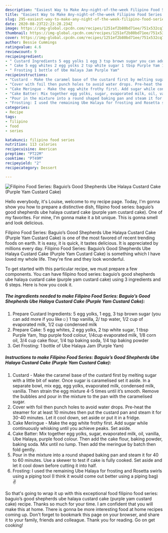 ```yaml
---
description: "Easiest Way to Make Any-night-of-the-week Filipino Food Series: Baguio’s Good Shepherds Ube Halaya Custard Cake (Purple Yam Custard Cake)"
title: "Easiest Way to Make Any-night-of-the-week Filipino Food Series: Baguio’s Good Shepherds Ube Halaya Custard Cake (Purple Yam Custard Cake)"
slug: 295-easiest-way-to-make-any-night-of-the-week-filipino-food-series-baguios-good-shepherds-ube-halaya-custard-cake-purple-yam-custard-cake
date: 2020-08-23T22:23:28.234Z
image: https://img-global.cpcdn.com/recipes/1251ef2b80bd71ee/751x532cq70/filipino-food-series-baguios-good-shepherds-ube-halaya-custard-cake-purple-yam-custard-cake-recipe-main-photo.jpg
thumbnail: https://img-global.cpcdn.com/recipes/1251ef2b80bd71ee/751x532cq70/filipino-food-series-baguios-good-shepherds-ube-halaya-custard-cake-purple-yam-custard-cake-recipe-main-photo.jpg
cover: https://img-global.cpcdn.com/recipes/1251ef2b80bd71ee/751x532cq70/filipino-food-series-baguios-good-shepherds-ube-halaya-custard-cake-purple-yam-custard-cake-recipe-main-photo.jpg
author: Bessie Cummings
ratingvalue: 4.6
reviewcount: 9
recipeingredient:
- " Custard Ingredients 5 egg yolks 1 egg 3 tsp brown sugar you can add more if you like 1 tsp vanilla 2 tsp water 12 cup of evaporated milk 12 cup condensed milk"
- " Cake 5 egg whites 2 egg yolks 2 tsp white sugar 1 tbsp Purple Yam 1tsp purple food colour 14cup evaporated milk 18 corn oil 34 cup cake flour 14 tsp baking soda 14 tsp baking powder"
- " Frosting 1 bottle of Ube Halaya Jam Purple Yam"
recipeinstructions:
- "Custard - Make the caramel base of the custard first by melting sugar with a little bit of water. Once sugar is caramelised set it aside. In a separate bowl, mix egg, egg yolks, evaporated milk, condensed milk, vanilla. Then strain the egg mixture 4-5 times until it’s smooth. Remove the bubbles and pour in the mixture to the pan with the caramelised sugar."
- "Cover with foil then punch holes to avoid water drops. Pre-heat the steamer for at least 10 minutes then put the custard pan and steam it for 30-40 minutes. Let it cool down, set aside or put it in a fridge."
- "Cake Meringue - Make the egg white frothy first. Add sugar while continuously whisking until you achieve peaks. Set aside."
- "Cake Batter: Mix together egg yolks, sugar, evaporated milk, oil, vanilla, Ube Halaya, purple food colour. Then add the cake flour, baking powder, baking soda. Mix until no lump. Then add the meringue by batch then fold gently."
- "Pour in the mixture into a round shaped baking pan and steam it for 40 to 60 minutes. Use a skewer to test if cake is fully cooked. Set aside and let it cool down before cutting it into half."
- "Frosting: I used the remaining Ube Halaya for frosting and Rosetta swirls using a piping tool (I think it would come out better using a piping bag) ✌️"
categories:
- Recipe
tags:
- filipino
- food
- series

katakunci: filipino food series 
nutrition: 113 calories
recipecuisine: American
preptime: "PT22M"
cooktime: "PT49M"
recipeyield: "2"
recipecategory: Dessert

---
```



![Filipino Food Series: Baguio’s Good Shepherds Ube Halaya Custard Cake (Purple Yam Custard Cake)](https://img-global.cpcdn.com/recipes/1251ef2b80bd71ee/751x532cq70/filipino-food-series-baguios-good-shepherds-ube-halaya-custard-cake-purple-yam-custard-cake-recipe-main-photo.jpg)

Hello everybody, it's Louise, welcome to my recipe page. Today, I'm gonna show you how to prepare a distinctive dish, filipino food series: baguio’s good shepherds ube halaya custard cake (purple yam custard cake). One of my favorites. For mine, I'm gonna make it a bit unique. This is gonna smell and look delicious.



Filipino Food Series: Baguio’s Good Shepherds Ube Halaya Custard Cake (Purple Yam Custard Cake) is one of the most favored of recent trending foods on earth. It is easy, it is quick, it tastes delicious. It is appreciated by millions every day. Filipino Food Series: Baguio’s Good Shepherds Ube Halaya Custard Cake (Purple Yam Custard Cake) is something which I have loved my whole life. They're fine and they look wonderful.


To get started with this particular recipe, we must prepare a few components. You can have filipino food series: baguio’s good shepherds ube halaya custard cake (purple yam custard cake) using 3 ingredients and 6 steps. Here is how you cook it.

<!--inarticleads1-->

##### The ingredients needed to make Filipino Food Series: Baguio’s Good Shepherds Ube Halaya Custard Cake (Purple Yam Custard Cake):

1. Prepare  Custard Ingredients: 5 egg yolks, 1 egg, 3 tsp brown sugar (you can add more if you like☺️) 1 tsp vanilla, 2/ tsp water, 1/2 cup of evaporated milk, 1/2 cup condensed milk
1. Prepare  Cake: 5 egg whites, 2 egg yolks, 2 tsp white sugar, 1 tbsp Purple Yam, 1tsp purple food colour, 1/4cup evaporated milk, 1/8 corn oil, 3/4 cup cake flour, 1/4 tsp baking soda, 1/4 tsp baking powder
1. Get  Frosting: 1 bottle of Ube Halaya Jam (Purple Yam)




<!--inarticleads2-->

##### Instructions to make Filipino Food Series: Baguio’s Good Shepherds Ube Halaya Custard Cake (Purple Yam Custard Cake):

1. Custard - Make the caramel base of the custard first by melting sugar with a little bit of water. Once sugar is caramelised set it aside. In a separate bowl, mix egg, egg yolks, evaporated milk, condensed milk, vanilla. Then strain the egg mixture 4-5 times until it’s smooth. Remove the bubbles and pour in the mixture to the pan with the caramelised sugar.
1. Cover with foil then punch holes to avoid water drops. Pre-heat the steamer for at least 10 minutes then put the custard pan and steam it for 30-40 minutes. Let it cool down, set aside or put it in a fridge.
1. Cake Meringue - Make the egg white frothy first. Add sugar while continuously whisking until you achieve peaks. Set aside.
1. Cake Batter: Mix together egg yolks, sugar, evaporated milk, oil, vanilla, Ube Halaya, purple food colour. Then add the cake flour, baking powder, baking soda. Mix until no lump. Then add the meringue by batch then fold gently.
1. Pour in the mixture into a round shaped baking pan and steam it for 40 to 60 minutes. Use a skewer to test if cake is fully cooked. Set aside and let it cool down before cutting it into half.
1. Frosting: I used the remaining Ube Halaya for frosting and Rosetta swirls using a piping tool (I think it would come out better using a piping bag) ✌️




So that's going to wrap it up with this exceptional food filipino food series: baguio’s good shepherds ube halaya custard cake (purple yam custard cake) recipe. Thanks so much for your time. I am confident that you will make this at home. There is gonna be more interesting food at home recipes coming up. Don't forget to bookmark this page on your browser, and share it to your family, friends and colleague. Thank you for reading. Go on get cooking!
